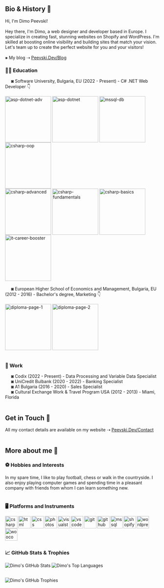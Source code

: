 <h2>Bio & History 👋</h2>
Hi, I'm Dimo Peevski!
<br><br>
Hey there, I'm Dimo, a web designer and developer based in Europe. I specialize in creating fast, stunning websites on Shopify and WordPress. I'm skilled at boosting online visibility and building sites that match your vision. Let's team up to create the perfect website for you and your visitors!
<br><br>
⁍ My blog ⇢ <a href="https://www.peevski.dev/blog" target="_blank">Peevski.Dev/Blog</a><br>
<h3>✍🏻 Education</h3>
&nbsp;&nbsp;&nbsp;&nbsp;&nbsp;◙ Software University, Bulgaria, EU (2022 - Present) - C# .NET Web Developer 👇 <br><br>
<a href="https://softuni.bg/Certificates/Details/215090/469ea727" target="_blank"><img align="center" alt="asp-dotnet-adv" width="150px" src="https://www.peevski.dev/wp-content/uploads/external-uploads/github-icons/csharp-asp-dotnet-advanced.png"/></a>
<a href="https://softuni.bg/Certificates/Details/206844/0e0581af" target="_blank"><img align="center" alt="asp-dotnet" width="150px" src="https://www.peevski.dev/wp-content/uploads/external-uploads/github-icons/csharp-asp-dotnet-fundamentals.png"/></a>
<a href="https://softuni.bg/certificates/details/185603/6810fdbc" target="_blank"><img align="center" alt="mssql-db" width="150px" src="https://www.peevski.dev/wp-content/uploads/external-uploads/github-icons/csharp-mssql-4.png"/></a>
<a href="https://softuni.bg/certificates/details/181073/faea0804" target="_blank"><img align="center" alt="csharp-oop" width="150px" src="https://www.peevski.dev/wp-content/uploads/external-uploads/github-icons/csharp-oop-3.png"/></a>
<br>
<a href="https://softuni.bg/certificates/details/173533/61b8e22b" target="_blank"><img align="center" alt="csharp-advanced" width="150px" src="https://www.peevski.dev/wp-content/uploads/external-uploads/github-icons/csharp-advanced-2.png"/></a>
<a href="https://softuni.bg/certificates/details/167055/7b00b8e6" target="_blank"><img align="center" alt="csharp-fundamentals" width="150px" src="https://www.peevski.dev/wp-content/uploads/external-uploads/github-icons/csharp-fundamentals-1.png"/></a>
<a href="https://softuni.bg/Certificates/Details/145896/699f5318" target="_blank"><img align="center" alt="csharp-basics" width="150px" src="https://www.peevski.dev/wp-content/uploads/external-uploads/github-icons/csharp-basics.png"/></a>
<a href="https://softuni.bg/Certificates/Details/198822/045ad402" target="_blank"><img align="center" alt="it-career-booster" width="150px" src="https://www.peevski.dev/wp-content/uploads/external-uploads/github-icons/it-career-booster.png"/></a>
<br><br>
&nbsp;&nbsp;&nbsp;&nbsp;&nbsp;◙ European Higher School of Economics and Management, Bulgaria, EU (2012 - 2016) - Bachelor's degree, Marketing 👇 <br><br>
<a href="https://www.peevski.dev/wp-content/uploads/external-uploads/github-icons/diploma-page-1-full-hd.pdf" target="_blank"><img align="center" alt="diploma-page-1" width="150px" src="https://www.peevski.dev/wp-content/uploads/external-uploads/github-icons/diploma-page-1.png"/></a>
<a href="https://www.peevski.dev/wp-content/uploads/external-uploads/github-icons/diploma-page-2-full-hd.pdf" target="_blank"><img align="center" alt="diploma-page-2" width="150px" src="https://www.peevski.dev/wp-content/uploads/external-uploads/github-icons/diploma-page-2.png"/></a>
<br><br>
<h3>💼 Work</h3>
&nbsp;&nbsp;&nbsp;&nbsp;&nbsp;◙ Codix (2022 - Present) - Data Processing and Variable Data Specialist<br>
&nbsp;&nbsp;&nbsp;&nbsp;&nbsp;◙ UniCredit Bulbank (2020 - 2022) - Banking Specialist<br>
&nbsp;&nbsp;&nbsp;&nbsp;&nbsp;◙ A1 Bulgaria (2016 - 2020) - Sales Specialist<br>
&nbsp;&nbsp;&nbsp;&nbsp;&nbsp;◙ Cultural Exchange Work & Travel Program USA (2012 - 2013) - Miami, Florida
<br><br>
<h2>Get in Touch 📧</h2>
All my contact details are available on my website ⇢ <a href="https://www.peevski.dev/contact" target="_blank">Peevski.Dev/Contact</a>
<br><br>
<h2>More about me 👦</h2>
<h3>⚽ Hobbies and Interests</h3>
In my spare time, I like to play football, chess or walk in the countryside. I also enjoy playing computer games and spending time in a pleasant company with friends from whom I can learn something new.
<br><br>
<h3>🖥️ Platforms and Instruments</h3>
<div><a href="#"><img align="left" alt="csharp" width="40px" height="40px" src="https://www.peevski.dev/wp-content/uploads/external-uploads/github-icons/csharp.png"/></a> 
<a href="#"><img align="left" alt="html" width="40px" height="40px" src="https://www.peevski.dev/wp-content/uploads/external-uploads/github-icons/html5.png"/></a> 
<a href="#"><img align="left" alt="css" width="40px" height="40px" src="https://www.peevski.dev/wp-content/uploads/external-uploads/github-icons/css3.png"/></a>  
<a href="#"><img align="left" alt="photoshop" width="40px" height="40px" src="https://www.peevski.dev/wp-content/uploads/external-uploads/github-icons/photoshop.png"/> 
<a href="#"><img align="left" alt="visualstudio" width="40px" height="40px" src="https://www.peevski.dev/wp-content/uploads/external-uploads/github-icons/visualstudio.png"/></a>  
<a href="#"><img align="left" alt="vscode" width="40px" height="40px" src="https://www.peevski.dev/wp-content/uploads/external-uploads/github-icons/vscode.png"/></a> 
<a href="#"><img align="left" alt="git" width="40px" height="40px" src="https://www.peevski.dev/wp-content/uploads/external-uploads/github-icons/git.png"/></a> 
<a href="#"><img align="left" alt="github" width="40px" height="40px" src="https://www.peevski.dev/wp-content/uploads/external-uploads/github-icons/github.png"/></a> 
<a href="#"><img align="left" alt="mssql" width="40px" height="40px" src="https://www.peevski.dev/wp-content/uploads/external-uploads/github-icons/mssqlserver.png"/></a> 
<a href="#"><img align="left" alt="shopify" width="40px" height="40px" src="https://www.peevski.dev/wp-content/uploads/external-uploads/github-icons/shopify.png"/></a> 
<a href="#"><img align="left" alt="wordpress" width="40px" height="40px" src="https://www.peevski.dev/wp-content/uploads/external-uploads/github-icons/wordpress.png"/></a> 
<a href="#"><img align="left" alt="woocommerce" width="40px" height="40px" src="https://www.peevski.dev/wp-content/uploads/external-uploads/github-icons/woocommerce.png"/></a> </div>
<br><br><br><br><br>
<h3>📈 GitHub Stats & Trophies</h3>

![Dimo's GitHub Stats](https://github-readme-stats.vercel.app/api?username=DimoPeevski&show_icons=true&hide_border=true) ![Dimo's Top Languages](https://github-readme-stats.vercel.app/api/top-langs/?username=DimoPeevski&layout=compact)
<br><br>

![Dimo's GitHub Trophies](https://github-profile-trophy.vercel.app/?username=DimoPeevski&column=8)

<!--All icons are credit from: "https://github.com/devicons/devicon/blob/master/icons/" -->

